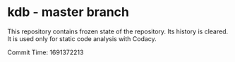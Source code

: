 # kdb - master branch

This repository contains frozen state of the repository.
Its history is cleared. It is used only for static code
analysis with Codacy.

Commit Time: 1691372213